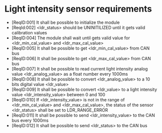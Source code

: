 # Light intensity sensor requirements

* [ReqID:001] It shall be possible to initialize the module
* [ReqId:002] <ldr_status> should be UNINITILIZED until it gets valid calibration values
* [ReqID:004] The module shall wait until gets valid value for <ldr_min_cal_value> and <ldr_max_cal_value>
* [ReqID:005] It shall be possible to get <ldr_min_cal_value> from CAN bus
* [ReqID:006] It shall be possible to get <ldr_max_cal_value> from CAN bus
* [ReqID:007] It shall be possible to read current light intensity analog value <ldr_analog_value> as a float number every 1000ms
* [ReqID:008] It shall be possible to convert <ldr_analog_value> to a 10 bits digital value <ldr_value>
* [ReqID:009] It shall be possible to convert <ldr_value> to a light intensity value <ldr_intensity_value> between 0 and 100
* [ReqID:010] If <ldr_intensity_value> is not in the range of <ldr_min_cal_value> and <ldr_max_cal_value>, the status of the sensor
            <ldr_status> shall be set to LDR_RANGE_ERROR
* [ReqID:011] It shall be possible to send <ldr_intensity_value> to the CAN bus every 1000ms
* [ReqID:012] It shall be possible to send <ldr_status> to the CAN bus